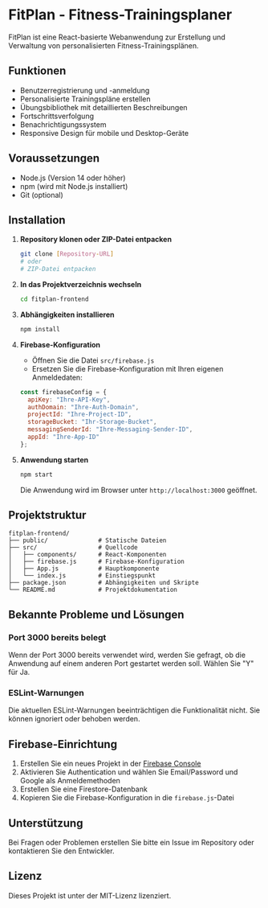 # FitPlan - Fitness-Trainingsplaner

FitPlan ist eine React-basierte Webanwendung zur Erstellung und Verwaltung von personalisierten Fitness-Trainingsplänen.

## Funktionen

- Benutzerregistrierung und -anmeldung
- Personalisierte Trainingspläne erstellen
- Übungsbibliothek mit detaillierten Beschreibungen
- Fortschrittsverfolgung
- Benachrichtigungssystem
- Responsive Design für mobile und Desktop-Geräte

## Voraussetzungen

- Node.js (Version 14 oder höher)
- npm (wird mit Node.js installiert)
- Git (optional)

## Installation

1. **Repository klonen oder ZIP-Datei entpacken**
   ```bash
   git clone [Repository-URL]
   # oder
   # ZIP-Datei entpacken
   ```

2. **In das Projektverzeichnis wechseln**
   ```bash
   cd fitplan-frontend
   ```

3. **Abhängigkeiten installieren**
   ```bash
   npm install
   ```

4. **Firebase-Konfiguration**
   - Öffnen Sie die Datei `src/firebase.js`
   - Ersetzen Sie die Firebase-Konfiguration mit Ihren eigenen Anmeldedaten:
   ```javascript
   const firebaseConfig = {
     apiKey: "Ihre-API-Key",
     authDomain: "Ihre-Auth-Domain",
     projectId: "Ihre-Project-ID",
     storageBucket: "Ihr-Storage-Bucket",
     messagingSenderId: "Ihre-Messaging-Sender-ID",
     appId: "Ihre-App-ID"
   };
   ```

5. **Anwendung starten**
   ```bash
   npm start
   ```
   Die Anwendung wird im Browser unter `http://localhost:3000` geöffnet.

## Projektstruktur

```
fitplan-frontend/
├── public/              # Statische Dateien
├── src/                 # Quellcode
│   ├── components/      # React-Komponenten
│   ├── firebase.js      # Firebase-Konfiguration
│   ├── App.js           # Hauptkomponente
│   └── index.js         # Einstiegspunkt
├── package.json         # Abhängigkeiten und Skripte
└── README.md            # Projektdokumentation
```

## Bekannte Probleme und Lösungen

### Port 3000 bereits belegt
Wenn der Port 3000 bereits verwendet wird, werden Sie gefragt, ob die Anwendung auf einem anderen Port gestartet werden soll. Wählen Sie "Y" für Ja.

### ESLint-Warnungen
Die aktuellen ESLint-Warnungen beeinträchtigen die Funktionalität nicht. Sie können ignoriert oder behoben werden.

## Firebase-Einrichtung

1. Erstellen Sie ein neues Projekt in der [Firebase Console](https://console.firebase.google.com/)
2. Aktivieren Sie Authentication und wählen Sie Email/Password und Google als Anmeldemethoden
3. Erstellen Sie eine Firestore-Datenbank
4. Kopieren Sie die Firebase-Konfiguration in die `firebase.js`-Datei

## Unterstützung

Bei Fragen oder Problemen erstellen Sie bitte ein Issue im Repository oder kontaktieren Sie den Entwickler.

## Lizenz

Dieses Projekt ist unter der MIT-Lizenz lizenziert.

